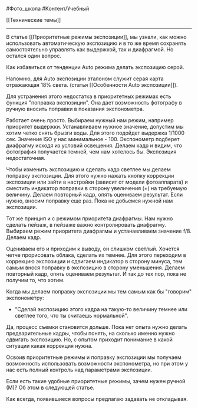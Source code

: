 #Фото_школа #Контент/Учебный 

[[Технические темы]]
__________
В статье [[Приоритетные режимы экспозиции]], мы узнали, как можно использовать автоматическую экспозицию и в то же время сохранять самостоятельно управлять как выдержкой, так и диафрагмой.
Но остался один вопрос. 

Как избавиться от тенденции Auto режима делать экспозицию серой.

Напомню, для Auto экспозиции эталоном служит серая карта отражающая 18% света. 
(статья [[Особенности Auto экспозиции]]).

Для устранения этого недостатка в приоритетных режимах есть функция "поправка экспозиции".
Она дает возможность фотографу в ручную вносить поправки в показания экспонометра.

Работает очень просто.
Выбираем нужный нам режим, например приоритет выдержки. 
Устанавливаем нужное значение, допустим мы хотим четко снять брызги воды. Для этого подойдет выдержка 1/1000 сек.
Значение ISO у нас минимальное - 100. Экспонометр подберет диафрагму исходя из условий освещения.
Делаем кадр и видим, что фотография получается темней, чем нам хотелось бы. Экспозиция недостаточная.

Чтобы изменить экспозицию и сделать кадр светлее мы делаем поправку экспозиции. 
Для этого нужно нажать кнопку коррекции экспозиции или зайти в настройки (зависит от модели фотоаппарата) и сместить индикатор поправки в сторону увеличения (+) на требуемую величину. 
Делаем повторный кадр, опять оцениваем результат. Если нужно, вносим поправку еще раз. Пока не добьемся нужной нам экспозиции.

Тот же принцип и с режимом приоритета диафрагмы.
Нам нужно сделать пейзаж, в пейзаже важно контролировать диафрагму. Выбираем режим приоритета диафрагмы и устанавливаем значение f/8.
Делаем кадр.

Оцениваем его и приходим к выводу, он слишком светлый. Хочется четче прорисовать облака, сделать их темнее.
Для этого переходим в коррекцию экспозиции и сдвигаем индикатор в сторону минуса, тем самым внося поправку в экспозицию в сторону уменьшения.
Делаем повторный кадр, опять оцениваем результат. И так до тех пор, пока не получим то, что хотим.

Когда мы делаем поправку экспозиции мы тем самым как бы "говорим" экспонометру: 
 - "Сделай экспозицию этого кадра на такую-то величину темнее или светлее того, что ты считаешь нормальной".

Да, процесс съемки становится дольше. Пока нет опыта нужно делать предварительные кадры, чтобы понять, на сколько именно нужно сдвигать экспозицию.
Но, с опытом приходит понимание в какой ситуации какая коррекция нужна.

Освоив приоритетные режимы и поправку экспозиции мы получаем возможность использовать возможности экспонометра, но при этом у нас есть полный контроль над параметрами экспозиции.

Если есть такие удобные приоритетные режимы, зачем нужен ручной (М)?
Об этом в следующей статье.

Как всегда, появившиеся вопросы предлагаю задавать не откладывая.
